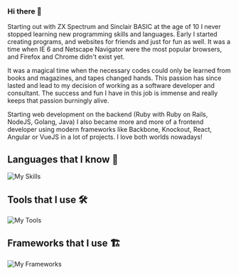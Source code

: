 ### Hi there 👋

Starting out with ZX Spectrum and Sinclair BASIC at the age of 10 I never stopped learning new programming skills and languages. Early I started creating programs, and websites for friends and just for fun as well. It was a time when IE 6 and Netscape Navigator were the most popular browsers, and Firefox and Chrome didn't exist yet.

It was a magical time when the necessary codes could only be learned from books and magazines, and tapes changed hands. This passion has since lasted and lead to my decision of working as a software developer and consultant. The success and fun I have in this job is immense and really keeps that passion burningly alive.

Starting web development on the backend (Ruby with Ruby on Rails, NodeJS, Golang, Java) I also became more and more of a frontend developer using modern frameworks like Backbone, Knockout, React, Angular or VueJS in a lot of projects. I love both worlds nowadays!

## Languages that I know 📢

![My Skills](https://tech-icons.byteflag.dev/icons?i=java,javascript,typescript,golang,rust,ruby,elixir,dart,html,css,bash,php,sass,less)<br/>

## Tools that I use 🛠
![My Tools](https://tech-icons.byteflag.dev/icons?i=grafana,maven,gradle,nodejs,deno,bun,redis,mongodb,mysql,postgres,sqlite,webpack,vite,npm,yarn,pnpm,vscode,neovim,linux,bsd,aws,terraform,tauri,wasm)<br/>

## Frameworks that I use 🏗️

![My Frameworks](https://tech-icons.byteflag.dev/icons?i=spring,nextjs,react,vue,nuxt,angular,flutter,rails,tailwind,express,nest,sequelize,jest,vitest)<br/>

<!--
**etroynov/etroynov** is a ✨ _special_ ✨ repository because its `README.md` (this file) appears on your GitHub profile.

Here are some ideas to get you started:
- 🔭 I’m currently working on ...
- 🌱 I’m currently learning ...
- 👯 I’m looking to collaborate on ...
- 🤔 I’m looking for help with ...
- 💬 Ask me about ...
- 📫 How to reach me: ...
- 😄 Pronouns: ...
- ⚡ Fun fact: ...
-->
